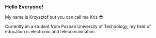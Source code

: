 ### Hello Everyone! 

My name is Krzysztof but you can call me Kris 😎 

Currently im a student from Poznan University of Technology, my field of education is electronic and telecomunication.




<!--
Do siebie samego: "<!-- zaczyna sie komentarz "- - >" razem połączone w 1 daje koniec linii z komentarzem. Także publicznie tego nie widać

<br /> masz nową linie także gitarka

**kryty8/kryty8** is a ✨ _special_ ✨ repository because its `README.md` (this file) appears on your GitHub profile.

Here are some ideas to get you started:

- 🔭 I’m currently working on ...
- 🌱 I’m currently learning ...
- 👯 I’m looking to collaborate on ...
- 🤔 I’m looking for help with ...
- 💬 Ask me about ...
- 📫 How to reach me: ...
- 😄 Pronouns: ...
- ⚡ Fun fact: ...
-->


